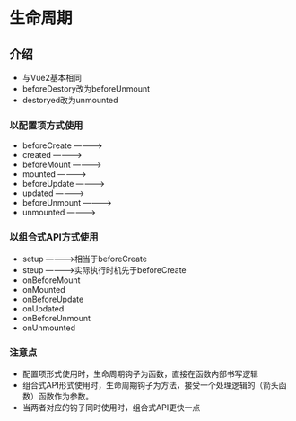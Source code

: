 # 生命周期

## 介绍

- 与Vue2基本相同
- beforeDestory改为beforeUnmount
- destoryed改为unmounted

### 以配置项方式使用

- beforeCreate  ————>
- created       ————>
- beforeMount   ————>
- mounted       ————>
- beforeUpdate  ————>
- updated       ————>
- beforeUnmount ————>
- unmounted     ————>

### 以组合式API方式使用

- setup ————>相当于beforeCreate
- steup ————>实际执行时机先于beforeCreate
- onBeforeMount
- onMounted
- onBeforeUpdate
- onUpdated
- onBeforeUnmount
- onUnmounted

### 注意点

- 配置项形式使用时，生命周期钩子为函数，直接在函数内部书写逻辑
- 组合式API形式使用时，生命周期钩子为方法，接受一个处理逻辑的（箭头函数）函数作为参数。
- 当两者对应的钩子同时使用时，组合式API更快一点
